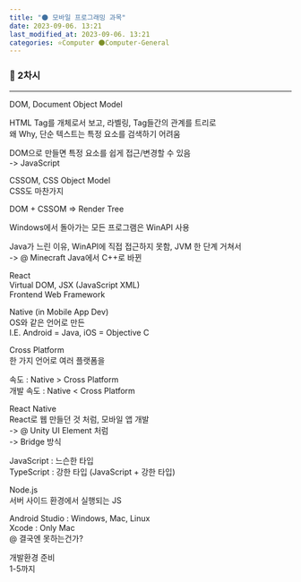 ```yaml
---
title: "🌑 모바일 프로그래밍 과목"
date: 2023-09-06. 13:21
last_modified_at: 2023-09-06. 13:21
categories: ⭐Computer 🌑Computer-General
---
```


### 💫 2차시

---

DOM, Document Object Model  

HTML Tag를 개체로서 보고, 라벨링, Tag들간의 관계를 트리로  
왜 Why, 단순 텍스트는 특정 요소를 검색하기 어려움  

DOM으로 만들면 특정 요소를 쉽게 접근/변경할 수 있음  
-> JavaScript  

CSSOM, CSS Object Model  
CSS도 마찬가지  

DOM + CSSOM => Render Tree  

Windows에서 돌아가는 모든 프로그램은 WinAPI 사용  

Java가 느린 이유, WinAPI에 직접 접근하지 못함, JVM 한 단계 거쳐서  
-> @ Minecraft Java에서 C++로 바뀐  

React  
Virtual DOM, JSX (JavaScript XML)  
Frontend Web Framework  

Native (in Mobile App Dev)  
OS와 같은 언어로 만든  
I.E. Android = Java, iOS = Objective C  

Cross Platform  
한 가지 언어로 여러 플랫폼을  

속도 : Native \> Cross Platform  
개발 속도 : Native \< Cross Platform  

React Native  
React로 웹 만들던 것 처럼, 모바일 앱 개발  
-> @ Unity UI Element 처럼  
-> Bridge 방식

JavaScript : 느슨한 타입  
TypeScript : 강한 타입 (JavaScript + 강한 타입)  

Node.js  
서버 사이드 환경에서 실행되는 JS  

Android Studio : Windows, Mac, Linux  
Xcode : Only Mac  
@ 결국엔 못하는건가?  

개발환경 준비  
1-5까지  
